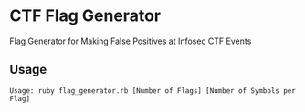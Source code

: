 # CTF Flag Generator
Flag Generator for Making False Positives at Infosec CTF Events

## Usage
`Usage: ruby flag_generator.rb [Number of Flags] [Number of Symbols per Flag]`
